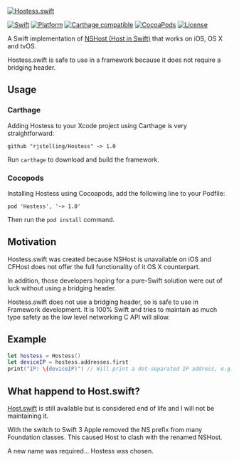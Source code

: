 [![Hostess.swift](https://github.com/rjstelling/Hostess.swift/blob/master/Resources/Hero.png)](#)

[![Swift](https://img.shields.io/badge/Swift-4.0-orange.svg?style=flat)](#)
[![Platform](https://img.shields.io/badge/Platform-iOS,%20macOS,%20tvOS%20&amp;%20watchOS-lightgrey.svg?style=flat)](#)
[![Carthage compatible](https://img.shields.io/badge/Carthage-compatible-4BC51D.svg?style=flat)](https://github.com/Carthage/Carthage)
[![CocoaPods](https://img.shields.io/cocoapods/v/Hostess.svg)](https://cocoapods.org/pods/Hostess)
[![License](https://img.shields.io/github/license/mashape/apistatus.svg?maxAge=2592000)](https://github.com/rjstelling/Hostess.swift/blob/master/LICENSE)

A Swift implementation of [NSHost (Host in Swift)](https://developer.apple.com/reference/foundation/host) that works on iOS, OS X and tvOS. 

Hostess.swift is safe to use in a framework because it does not require a bridging header.

## Usage

### Carthage 

Adding Hostess to your Xcode project using Carthage is very straightforward:

    github "rjstelling/Hostess" ~> 1.0

Run `carthage` to download and build the framework.

### Cocopods

Installing Hostess using Cocoapods, add the following line to your Podfile:

    pod 'Hostess', '~> 1.0'

Then run the `pod install` command. 

## Motivation

Hostess.swift was created because NSHost is unavailable on iOS and CFHost does not offer the full functionality of it OS X counterpart.
  					
In addition, those developers hoping for a pure-Swift solution were out of luck without using a bridging header.
  					
Hostess.swift does not use a bridging header, so is safe to use in Framework development. It is 100% Swift and tries to maintain as much type safety as the low level networking C API will allow.

## Example

``` swift
let hostess = Hostess()
let deviceIP = hostess.addresses.first
print("IP: \(deviceIP)") // Will print a dot-separated IP address, e.g: 17.24.2.55
```

## What happend to Host.swift? 

[Host.swift](https://github.com/rjstelling/Host.swift) is still available but is considered end of life and I will not be maintaining it.

With the switch to Swift 3 Apple removed the NS prefix from many Foundation classes. This caused Host to clash with the renamed NSHost.

A new name was required... Hostess was chosen. 
